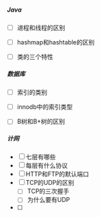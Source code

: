 ##### Java

- [ ] 进程和线程的区别
- [ ] hashmap和hashtable的区别
- [ ] 类的三个特性







##### 数据库

- [ ] 索引的类别
- [ ] innodb中的索引类型
- [ ] B树和B+树的区别







##### 计网

- [ ] 七层有哪些
- [ ] 每层有什么协议
- [ ] HTTP和FTP的默认端口
- [ ] TCP的UDP的区别
  - [ ] TCP的三次握手
  - [ ] 为什么要有UDP
- [ ] 